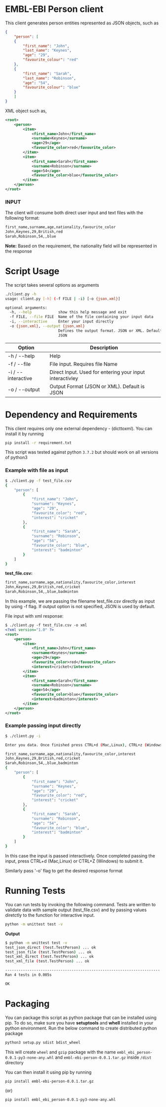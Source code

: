 # EMBL-EBI Person client

This client generates person entities represented as JSON objects, such as
```json
{
    "person": [
    {
        "first_name": "John",
        "last_name": "Keynes",
        "age": "29",
        "favourite_colour": "red"
    },
    {
        "first_name": "Sarah",
        "last_name": "Robinson",
        "age": "54",
        "favourite_colour": "blue"
    }
    ]
}
```

XML object such as,
```xml
<root>
	<person>
		<item>
			<first_name>John</first_name>
			<surname>Keynes</surname>
			<age>29</age>
			<favourite_color>red</favourite_color>
		</item>
		<item>
			<first_name>Sarah</first_name>
			<surname>Robinson</surname>
			<age>54</age>
			<favourite_color>blue</favourite_color>
		</item>
	</person>
</root>
```
### INPUT
The client will consume both direct user input and text files with the following format:
```sh
first_name,surname,age,nationality,favourite_color
John,Keynes,29,British,red
Sarah,Robinson,54,,blue
```
**Note:**
Based on the requirement, the nationality field will be represented in the response


# Script Usage
The script takes several options as arguments
```sh
./client.py -h
usage: client.py [-h] (-f FILE | -i) [-o {json,xml}]

optional arguments:
  -h, --help            show this help message and exit
  -f FILE, --file FILE  Name of the file containing your input data
  -i, --interactive     Enter your input directly
  -o {json,xml}, --output {json,xml}
                        Defines the output format. JSON or XML. Default is
                        JSON
```
| Option | Description |
| ------ | ------ |
| -h / --help| Help |
| -f / --file | File input. Requires file Name |
| -i / --interactive | Direct Input. Used for entering your input interactivley |
| -o / --output | Output Format (JSON or XML). Default is JSON |

# Dependency and Requirements
This client requires only one external dependency - (dicttoxml). You can install it by running
```sh
pip install -r requirement.txt
```
This script was tested against python `3.7.2` but should work on all versions of python3

### Example with file as input 
```sh
$ ./client.py -f test_file.csv
{
    "person": [
        {
            "first_name": "John",
            "surname": "Keynes",
            "age": "29",
            "favourite_color": "red",
            "interest": "cricket"
        },
        {
            "first_name": "Sarah",
            "surname": "Robinson",
            "age": "54",
            "favourite_color": "blue",
            "interest": "badminton"
        }
    ]
}
```
**test_file.csv:**
```sh
first_name,surname,age,nationality,favourite_color,interest
John,Keynes,29,British,red,cricket
Sarah,Robinson,54,,blue,badminton
```
In this example, we are passing the filename test_file.csv directly as input by using -f flag. If output option is not specified, JSON is used by default.

File input with xml response:
```xml
$ ./client.py -f test_file.csv -o xml
<?xml version="1.0" ?>
<root>
	<person>
		<item>
			<first_name>John</first_name>
			<surname>Keynes</surname>
			<age>29</age>
			<favourite_color>red</favourite_color>
			<interest>cricket</interest>
		</item>
		<item>
			<first_name>Sarah</first_name>
			<surname>Robinson</surname>
			<age>54</age>
			<favourite_color>blue</favourite_color>
			<interest>badminton</interest>
		</item>
	</person>
</root>
```

### Example passing input directly
```sh
$ ./client.py -i

Enter you data. Once finished press CTRL+d (Mac,Linux), CTRL+z (Windows)

first_name,surname,age,nationality,favourite_color,interest
John,Keynes,29,British,red,cricket
Sarah,Robinson,54,,blue,badminton
{
    "person": [
        {
            "first_name": "John",
            "surname": "Keynes",
            "age": "29",
            "favourite_color": "red",
            "interest": "cricket"
        },
        {
            "first_name": "Sarah",
            "surname": "Robinson",
            "age": "54",
            "favourite_color": "blue",
            "interest": "badminton"
        }
    ]
}
```
In this case the input is passed interactively. Once completed passing the input, press CTRL+d (Mac,Linux) or CTRL+Z (Windows) to submit it.

Similarly pass '-o' flag to get the desired response format

# Running Tests
You can run tests by invoking the following command. Tests are written to validate data with sample output (test_file.csv) and by passing values diretctly to the function for interactive input.
```sh
python -m unittest test -v
```
**Output**
```sh
$ python -m unittest test -v
test_json_direct (test.TestPerson) ... ok
test_json_file (test.TestPerson) ... ok
test_xml_direct (test.TestPerson) ... ok
test_xml_file (test.TestPerson) ... ok

----------------------------------------------------------------------
Ran 4 tests in 0.005s

OK
```

# Packaging
You can package this script as python package that can be installed using pip. To do so, make sure you have **setuptools** and **whell** installed in your python environment. 
Run the below command to create distributed python package
```sh
python3 setup.py sdist bdist_wheel
```
This will create `wheel` and `gzip` package with the name `embl_ebi_person-0.0.1-py3-none-any.whl` and `embl-ebi-person-0.0.1.tar.gz` inside `/dist` directory

You can then install it using pip by running
```sh
pip install embl-ebi-person-0.0.1.tar.gz
```
(or)
```sh
pip install embl_ebi_person-0.0.1-py3-none-any.whl
```

